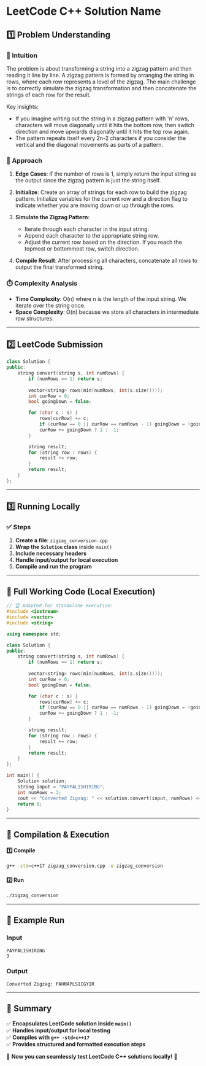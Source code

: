 # **LeetCode C++ Solution Name**  

## **1️⃣ Problem Understanding**  
### **📌 Intuition**  
The problem is about transforming a string into a zigzag pattern and then reading it line by line. A zigzag pattern is formed by arranging the string in rows, where each row represents a level of the zigzag. The main challenge is to correctly simulate the zigzag transformation and then concatenate the strings of each row for the result.

Key insights:
- If you imagine writing out the string in a zigzag pattern with 'n' rows, characters will move diagonally until it hits the bottom row, then switch direction and move upwards diagonally until it hits the top row again.
- The pattern repeats itself every 2n-2 characters if you consider the vertical and the diagonal movements as parts of a pattern.

### **🚀 Approach**  
1. **Edge Cases**: If the number of rows is 1, simply return the input string as the output since the zigzag pattern is just the string itself.
  
2. **Initialize**: Create an array of strings for each row to build the zigzag pattern. Initialize variables for the current row and a direction flag to indicate whether you are moving down or up through the rows.
  
3. **Simulate the Zigzag Pattern**:
   - Iterate through each character in the input string.
   - Append each character to the appropriate string row.
   - Adjust the current row based on the direction. If you reach the topmost or bottommost row, switch direction.

4. **Compile Result**: After processing all characters, concatenate all rows to output the final transformed string.

### **⏱️ Complexity Analysis**  
- **Time Complexity**: O(n) where n is the length of the input string. We iterate over the string once.
- **Space Complexity**: O(n) because we store all characters in intermediate row structures.

---  

## **2️⃣ LeetCode Submission**  
```cpp
class Solution {
public:
    string convert(string s, int numRows) {
        if (numRows == 1) return s;
        
        vector<string> rows(min(numRows, int(s.size())));
        int curRow = 0;
        bool goingDown = false;

        for (char c : s) {
            rows[curRow] += c;
            if (curRow == 0 || curRow == numRows - 1) goingDown = !goingDown;
            curRow += goingDown ? 1 : -1;
        }

        string result;
        for (string row : rows) {
            result += row;
        }
        return result;
    }
};
```  

---  

## **3️⃣ Running Locally**  
### **✅ Steps**  
1. **Create a file**: `zigzag_conversion.cpp`  
2. **Wrap the `Solution` class** inside `main()`  
3. **Include necessary headers**  
4. **Handle input/output for local execution**  
5. **Compile and run the program**  

---  

## **📝 Full Working Code (Local Execution)**  
```cpp
// 🏆 Adapted for standalone execution:
#include <iostream>
#include <vector>
#include <string>

using namespace std;

class Solution {
public:
    string convert(string s, int numRows) {
        if (numRows == 1) return s;
        
        vector<string> rows(min(numRows, int(s.size())));
        int curRow = 0;
        bool goingDown = false;

        for (char c : s) {
            rows[curRow] += c;
            if (curRow == 0 || curRow == numRows - 1) goingDown = !goingDown;
            curRow += goingDown ? 1 : -1;
        }

        string result;
        for (string row : rows) {
            result += row;
        }
        return result;
    }
};

int main() {
    Solution solution;
    string input = "PAYPALISHIRING";
    int numRows = 3;
    cout << "Converted Zigzag: " << solution.convert(input, numRows) << endl;
    return 0;
}
```  

---  

## **🔧 Compilation & Execution**  
#### **1️⃣ Compile**  
```bash
g++ -std=c++17 zigzag_conversion.cpp -o zigzag_conversion
```  

#### **2️⃣ Run**  
```bash
./zigzag_conversion
```  

---  

## **🎯 Example Run**  
### **Input**  
```
PAYPALISHIRING
3
```  
### **Output**  
```
Converted Zigzag: PAHNAPLSIIGYIR
```  

---  

## **📌 Summary**  
✅ **Encapsulates LeetCode solution inside `main()`**  
✅ **Handles input/output for local testing**  
✅ **Compiles with `g++ -std=c++17`**  
✅ **Provides structured and formatted execution steps**  

🚀 **Now you can seamlessly test LeetCode C++ solutions locally!** 🚀